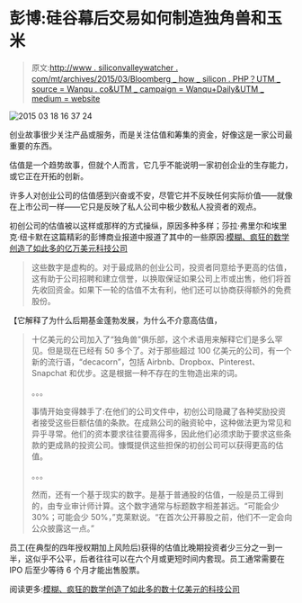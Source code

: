 # 彭博:硅谷幕后交易如何制造独角兽和玉米

> 原文:[http://www . siliconvalleywatcher . com/mt/archives/2015/03/Bloomberg _ how _ silicon . PHP？UTM _ source = Wanqu . co&UTM _ campaign = Wanqu+Daily&UTM _ medium = website](http://www.siliconvalleywatcher.com/mt/archives/2015/03/bloomberg_how_silicon.php?utm_source=wanqu.co&utm_campaign=Wanqu+Daily&utm_medium=website)

![2015 03 18 16 37 24](../Images/ad7f0df0ca9e930a89e1a06bca1e1490.png "2015-03-18_16-37-24.jpg")

创业故事很少关注产品或服务，而是关注估值和筹集的资金，好像这是一家公司最重要的东西。

估值是一个趋势故事，但就个人而言，它几乎不能说明一家初创企业的生存能力，或它正在开拓的创新。

许多人对创业公司的估值感到兴奋或不安，尽管它并不反映任何实际价值——就像在上市公司一样——它只是反映了私人公司中极少数私人投资者的观点。

初创公司的估值被以这样或那样的方式操纵，原因多种多样；莎拉·弗里尔和埃里克·纽卡默在这篇精彩的彭博商业报道中报道了其中的一些原因:[模糊、疯狂的数学创造了如此多的亿万美元科技公司](http://www.bloomberg.com/news/articles/2015-03-17/the-fuzzy-insane-math-that-s-creating-so-many-billion-dollar-tech-companies)

> 这些数字是虚构的。对于最成熟的创业公司，投资者同意给予更高的估值，这有助于公司招聘和建立信誉，以换取保证如果公司上市或出售，他们将首先收回资金。如果下一轮的估值不太有利，他们还可以协商获得额外的免费股份。

【它解释了为什么后期基金蓬勃发展，为什么不介意高估值，

> 十亿美元的公司加入了“独角兽”俱乐部，这个术语用来解释它们是多么罕见。但是现在已经有 50 多个了。对于那些超过 100 亿美元的公司，有一个新的流行语，“decacorn”，包括 Airbnb、Dropbox、Pinterest、Snapchat 和优步。这是根据一种不存在的生物造出来的词。
> 
> 。。。
> 
> 事情开始变得棘手了:在他们的公司文件中，初创公司隐藏了各种奖励投资者接受这些巨额估值的条款。在成熟公司的融资轮中，这种做法更为常见和异乎寻常。他们的资本要求往往要高得多，因此他们必须求助于要求这些条款的更成熟的投资公司。慷慨提供这些担保的初创公司可以获得更高的估值。
> 
> 。。。
> 
> 然而，还有一个基于现实的数字。是基于普通股的估值，一般是员工得到的，由专业审计师计算。这个数字通常与标题数字相差甚远。“可能会少 30%；可能会少 50%，”克莱默说。“在首次公开募股之前，他们不一定会向公众披露这一点。”

员工(在典型的四年授权期加上风险后)获得的估值比晚期投资者少三分之一到一半，这似乎不公平，后者往往可以在六个月或更短时间内套现。员工通常需要在 IPO 后至少等待 6 个月才能出售股票。

阅读更多:[模糊、疯狂的数学创造了如此多的数十亿美元的科技公司](http://www.bloomberg.com/news/articles/2015-03-17/the-fuzzy-insane-math-that-s-creating-so-many-billion-dollar-tech-companies)
